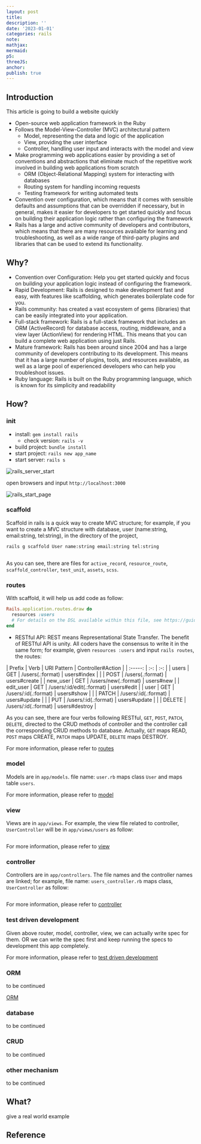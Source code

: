 ```yaml
---
layout: post
title:
description: ''
date: '2023-01-01'
categories: rails
note:
mathjax:
mermaid:
p5:
threeJS:
anchor:
publish: true
---
```


## Introduction

This article is going to build a website quickly

* Open-source web application framework in the Ruby
* Follows the Model-View-Controller (MVC) architectural pattern
  * Model, representing the data and logic of the application
  * View, providing the user interface
  * Controller, handling user input and interacts with the model and view
* Make programming web applications easier by providing a set of conventions and abstractions that eliminate much of the repetitive work involved in building web applications from scratch
  * ORM (Object-Relational Mapping) system for interacting with databases
  * Routing system for handling incoming requests
  * Testing framework for writing automated tests
* Convention over configuration, which means that it comes with sensible defaults and assumptions that can be overridden if necessary, but in general, makes it easier for developers to get started quickly and focus on building their application logic rather than configuring the framework
* Rails has a large and active community of developers and contributors, which means that there are many resources available for learning and troubleshooting, as well as a wide range of third-party plugins and libraries that can be used to extend its functionality.

## Why?

* Convention over Configuration: Help you get started quickly and focus on building your application logic instead of configuring the framework.
* Rapid Development: Rails is designed to make development fast and easy, with features like scaffolding, which generates boilerplate code for you.
* Rails community: has created a vast ecosystem of gems (libraries) that can be easily integrated into your application.
* Full-stack framework: Rails is a full-stack framework that includes an ORM (ActiveRecord) for database access, routing, middleware, and a view layer (ActionView) for rendering HTML. This means that you can build a complete web application using just Rails.
* Mature framework: Rails has been around since 2004 and has a large community of developers contributing to its development. This means that it has a large number of plugins, tools, and resources available, as well as a large pool of experienced developers who can help you troubleshoot issues.
* Ruby language: Rails is built on the Ruby programming language, which is known for its simplicity and readability

## How?

### init

* install: `gem install rails`
  * check version: `rails -v`
* build project: `bundle install`
* start project: `rails new app_name`
* start server: `rails s`

<img src="{{site.baseurl}}/assets/img/rails_server_start.png" alt="rails_server_start">

open browsers and input `http://localhost:3000`

<img src="{{site.baseurl}}/assets/img/rails_start_page.png" alt="rails_start_page">

### scaffold

Scaffold in rails is a quick way to create MVC structure; for example, if you want to create a MVC structure with database, user (name:string, email:string, tel:string), in the directory of the project,

``` bash
rails g scaffold User name:string email:string tel:string
```
<img src="{{site.baseurl}}/assets/img/files_created_by_scaffold.png" alt="">

As you can see, there are files for `active_record`, `resource_route`, `scaffold_controller`, `test_unit`, `assets`, `scss`.

### routes

With scaffold, it will help us add code as follow:

```ruby
Rails.application.routes.draw do
  resources :users
  # For details on the DSL available within this file, see https://guides.rubyonrails.org/routing.html
end
```

* RESTful API: REST means Representational State Transfer. The benefit of RESTful API is unity. All coders have the consensus to write it in the same form; for example, given `resources :users` and input `rails routes`, the routes:

| Prefix | Verb | URI Pattern | Controller#Action |
| :-----: | :-: | :-: |
| users | GET | /users(.:format) | users#index |
|  | POST | /users(.:format) | users#create |
| new_user | GET | /users/new(.:format) | users#new |
| edit_user | GET | /users/:id/edit(.:format) | users#edit |
| user | GET | /users/:id(.:format) | users#show |
|  | PATCH | /users/:id(.:format) | users#update |
|  | PUT | /users/:id(.:format) | users#update |
|  | DELETE | /users/:id(.:format) | users#destroy |

As you can see, there are four verbs following RESTful, `GET`, `POST`, `PATCH`, `DELETE`, directed to the CRUD methods of controller and the controller call the corresponding CRUD methods to database. Actually, `GET` maps READ, `POST` maps CREATE, `PATCH` maps UPDATE, `DELETE` maps DESTROY.

For more information, please refer to [routes]({{site.baseurl}}/rails/2022/02/05/Routes.html)

### model

Models are in `app/models`. file name: `user.rb` maps class `User` and maps table `users`.

For more information, please refer to [model]({{site.baseurl}}/rails/2021/03/02/model.html)

### view

Views are in `app/views`. For example, the view file related to controller, `UserController` will be in `app/views/users` as follow:

<img src="{{site.baseurl}}/assets/img/view_user_index.png" alt="">

For more information, please refer to [view]({{site.baseurl}}/rails/2021/03/02/view.html)

### controller

Controllers are in `app/controllers`. The file names and the controller names are linked; for example, file name: `users_controller.rb` maps class, `UserController` as follow:

<img src="{{site.baseurl}}/assets/img/user_controller.png" alt="">

For more information, please refer to [controller]({{site.baseurl}}/rails/2022/02/06/Controller.html)

### test driven development

Given above router, model, controller, view, we can actually write spec for them. OR we can write the spec first and keep running the specs to development this app completely.

For more information, please refer to [test driven development]({{site.baseurl}}/test/2021/04/06/TDD.html)

### ORM

to be continued

[ORM]()

### database

to be continued

### CRUD

to be continued

### other mechanism

to be continued

## What?

give a real world example

## Reference
